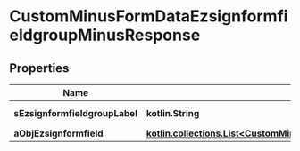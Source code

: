 
# CustomMinusFormDataEzsignformfieldgroupMinusResponse

## Properties
Name | Type | Description | Notes
------------ | ------------- | ------------- | -------------
**sEzsignformfieldgroupLabel** | **kotlin.String** | The Label for the Ezsignformfieldgroup | 
**aObjEzsignformfield** | [**kotlin.collections.List&lt;CustomMinusFormDataEzsignformfieldMinusResponse&gt;**](CustomMinusFormDataEzsignformfieldMinusResponse.md) |  | 



